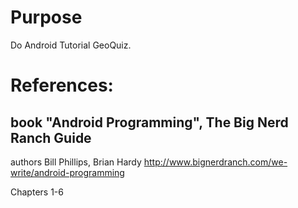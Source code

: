 # Purpose
Do Android Tutorial GeoQuiz.

# References:

## book "Android Programming", The Big Nerd Ranch Guide
authors Bill Phillips, Brian Hardy
http://www.bignerdranch.com/we-write/android-programming

Chapters 1-6
